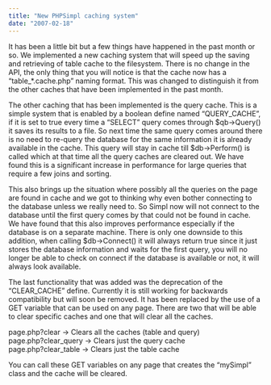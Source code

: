 ```yaml
---
title: "New PHPSimpl caching system"
date: "2007-02-18"
---
```


It has been a little bit but a few things have happened in the past month or so. We implemented a new caching system that will speed up the saving and retrieving of table cache to the filesystem. There is no change in the API, the only thing that you will notice is that the cache now has a “table\_\*.cache.php” naming format. This was changed to distinguish it from the other caches that have been implemented in the past month.

The other caching that has been implemented is the query cache. This is a simple system that is enabled by a boolean define named “QUERY\_CACHE”, if it is set to true every time a “SELECT” query comes through $qb->Query() it saves its results to a file. So next time the same query comes around there is no need to re-query the database for the same information it is already available in the cache. This query will stay in cache till $db->Perform() is called which at that time all the query caches are cleared out. We have found this is a significant increase in performance for large queries that require a few joins and sorting.

This also brings up the situation where possibly all the queries on the page are found in cache and we got to thinking why even bother connecting to the database unless we really need to. So Simpl now will not connect to the database until the first query comes by that could not be found in cache. We have found that this also improves performance especially if the database is on a separate machine. There is only one downside to this addition, when calling $db->Connect() it will always return true since it just stores the database information and waits for the first query, you will no longer be able to check on connect if the database is available or not, it will always look available.

The last functionality that was added was the deprecation of the “CLEAR\_CACHE” define. Currently it is still working for backwards compatibility but will soon be removed. It has been replaced by the use of a GET variable that can be used on any page. There are two that will be able to clear specific caches and one that will clear all the caches.  

page.php?clear -> Clears all the caches (table and query)  
page.php?clear\_query -> Clears just the query cache  
page.php?clear\_table -> Clears just the table cache

You can call these GET variables on any page that creates the “mySimpl” class and the cache will be cleared.
